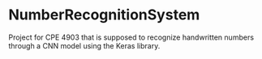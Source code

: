 # NumberRecognitionSystem
Project for CPE 4903 that is supposed to recognize handwritten numbers through a CNN model using the Keras library.
